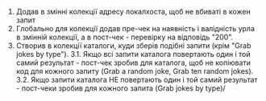 1. Додав в змінні колекції адресу локалхоста, щоб не вбиваті в кожен запит
2. Глобально для колекції додав пре-чек на наявність і валідність урла в змінній колекції, а в пост-чек - перевірку на відповідь "200".
3. Створив в колекції каталоги, куди зберів подібні запити (крім "Grab jokes by type").
    3.1. Якщо всі запити каталога повертають один і той самий результат - пост-чек зробив для каталога, щоб не копіювати код для кожного запиту (Grab a random joke, Grab ten random jokes).
    3.2. Якщо запити каталога НЕ повертають один і той самий результат - пост-чеки зробив для кожного запита (Grab jokes by type)/
